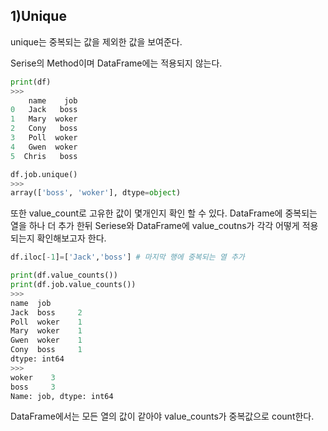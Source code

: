 ## 1)Unique
unique는 중복되는 값을 제외한 값을 보여준다.

Serise의 Method이며 DataFrame에는 적용되지 않는다.
```python
print(df)
>>>
    name    job
0   Jack   boss
1   Mary  woker
2   Cony   boss
3   Poll  woker
4   Gwen  woker
5  Chris   boss

df.job.unique()
>>>
array(['boss', 'woker'], dtype=object)
```
또한 value_count로 고유한 값이 몇개인지 확인 할 수 있다.
DataFrame에 중복되는 열을 하나 더 추가 한뒤 Seriese와 DataFrame에 value_coutns가 각각 어떻게 적용되는지 확인해보고자 한다.  
```python
df.iloc[-1]=['Jack','boss'] # 마지막 행에 중복되는 열 추가

print(df.value_counts())
print(df.job.value_counts())
>>>
name  job  
Jack  boss     2
Poll  woker    1
Mary  woker    1
Gwen  woker    1
Cony  boss     1
dtype: int64
>>>
woker    3
boss     3
Name: job, dtype: int64
```
DataFrame에서는 모든 열의 값이 같아야 value_counts가 중복값으로 count한다.





